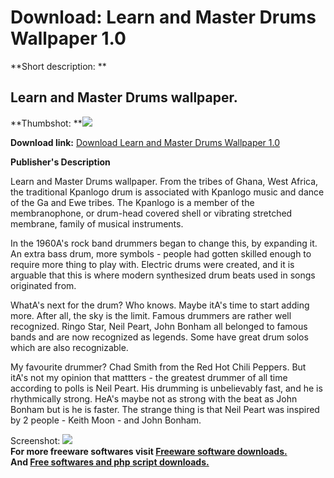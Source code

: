 # Download: Learn and Master Drums Wallpaper 1.0

**Short description: **

## Learn and Master Drums wallpaper.

  
**Thumbshot: **![](http://www.freewarefiles.com/screenshot/lmdrumswppr_md.jpg)   
  
**Download link:** [Download Learn and Master Drums Wallpaper 1.0](http://freesoftwares.boysofts.com/Learn-and-Master-Drums-Wallpaper_program_47019.html)  
  

**Publisher's Description**  
  

Learn and Master Drums wallpaper. From the tribes of Ghana, West Africa, the
traditional Kpanlogo drum is associated with Kpanlogo music and dance of the
Ga and Ewe tribes. The Kpanlogo is a member of the membranophone, or drum-head
covered shell or vibrating stretched membrane, family of musical instruments.

In the 1960A's rock band drummers began to change this, by expanding it. An
extra bass drum, more symbols - people had gotten skilled enough to require
more thing to play with. Electric drums were created, and it is arguable that
this is where modern synthesized drum beats used in songs originated from.

WhatA's next for the drum? Who knows. Maybe itA's time to start adding more.
After all, the sky is the limit. Famous drummers are rather well recognized.
Ringo Star, Neil Peart, John Bonham all belonged to famous bands and are now
recognized as legends. Some have great drum solos which are also recognizable.

My favourite drummer? Chad Smith from the Red Hot Chili Peppers. But itA's not
my opinion that mattters - the greatest drummer of all time according to polls
is Neil Peart. His drumming is unbelievably fast, and he is rhythmically
strong. HeA's maybe not as strong with the beat as John Bonham but is he is
faster. The strange thing is that Neil Peart was inspired by 2 people - Keith
Moon - and John Bonham.

  
  
Screenshot: ![](http://www.freewarefiles.com/screenshot/lmdrumswppr.jpg)  
**For more freeware softwares visit [Freeware software downloads.](http://freesoftwares.boysofts.com/)**   
**And [Free softwares and php script downloads.](http://www.boysofts.com/)**

